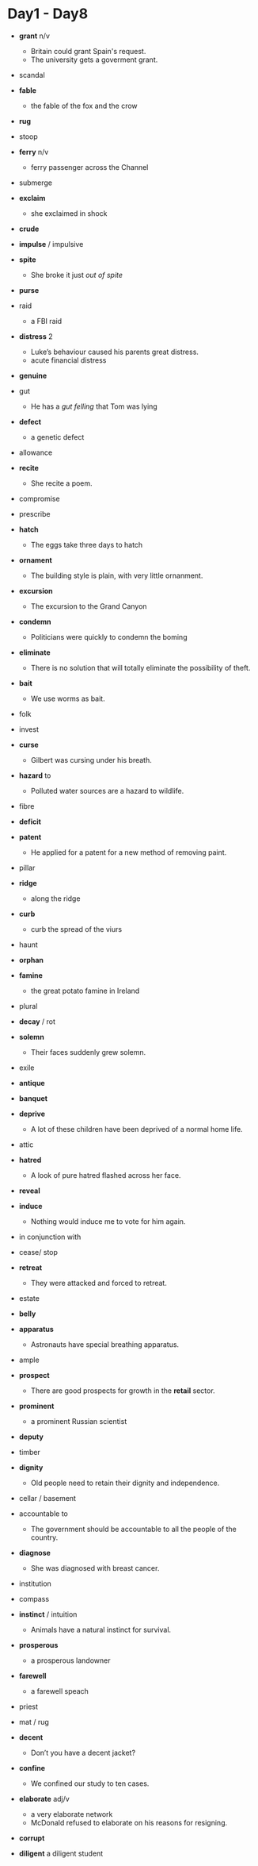 # Day1 - Day8

- **grant** n/v
  - Britain could grant Spain's request.
  - The university gets a goverment grant.
- scandal
- **fable**
  - the fable of the fox and the crow
- **rug**
- stoop
- **ferry** n/v
  - ferry passenger across the Channel
- submerge
- **exclaim**
  - she exclaimed in shock
- **crude**
- **impulse** / impulsive

- **spite**
  - She broke it just _out of spite_
- **purse**
- raid
  - a FBI raid
- **distress** 2
  - Luke’s behaviour caused his parents great distress.
  - acute financial distress
- **genuine**
- gut
  - He has a _gut felling_ that Tom was lying
- **defect**
  - a genetic defect
- allowance
- **recite**
  - She recite a poem.
- compromise

- prescribe
- **hatch**
  - The eggs take three days to hatch
- **ornament**
  - The building style is plain, with very little ornanment.
- **excursion**
  - The excursion to the Grand Canyon
- **condemn**
  - Politicians were quickly to condemn the boming
- **eliminate**
  - There is no solution that will totally eliminate the possibility of theft.
- **bait**
  - We use worms as bait.
- folk

- invest
- **curse**
  - Gilbert was cursing under his breath.
- **hazard** to
  - Polluted water sources are a hazard to wildlife.
- fibre
- **deficit**
- **patent**
  - He applied for a patent for a new method of removing paint.
- pillar
- **ridge**
  - along the ridge
- **curb**
  - curb the spread of the viurs
- haunt
- **orphan**

- **famine**
  - the great potato famine in Ireland
- plural
- **decay** / rot
- **solemn**
  - Their faces suddenly grew solemn.
- exile
- **antique**
- **banquet**
- **deprive**
  - A lot of these children have been deprived of a normal home life.
- attic

- **hatred**
  - A look of pure hatred flashed across her face.
- **reveal**
- **induce**
  - Nothing would induce me to vote for him again.
- in conjunction with
- cease/ stop
- **retreat**
  - They were attacked and forced to retreat.
- estate
- **belly**
- **apparatus**
  - Astronauts have special breathing apparatus.
- ample

- **prospect**
  - There are good prospects for growth in the **retail** sector.
- **prominent**
  - a prominent Russian scientist
- **deputy**
- timber
- **dignity**
  - Old people need to retain their dignity and independence.
- cellar / basement
- accountable to
  - The government should be accountable to all the people of the country.
- **diagnose**
  - She was diagnosed with breast cancer.
- institution

- compass
- **instinct** / intuition
  - Animals have a natural instinct for survival.
- **prosperous**
  - a prosperous landowner
- **farewell**
  - a farewell speach
- priest
- mat / rug
- **decent**
  - Don’t you have a decent jacket?
- **confine**
  - We confined our study to ten cases.
- **elaborate** adj/v
  - a very elaborate network
  - McDonald refused to elaborate on his reasons for resigning.
- **corrupt**
- **diligent** a diligent student
